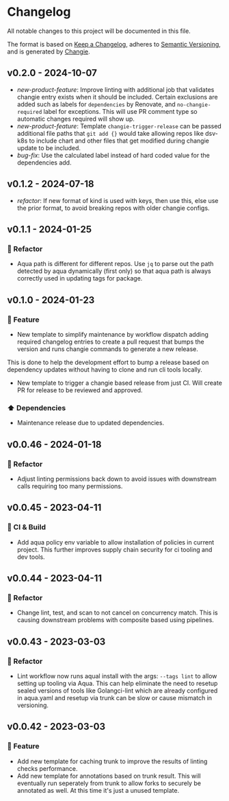 # Changelog

All notable changes to this project will be documented in this file.

The format is based on [Keep a Changelog](https://keepachangelog.com/en/1.0.0/),
adheres to [Semantic Versioning](https://semver.org/spec/v2.0.0.html),
and is generated by [Changie](https://github.com/miniscruff/changie).

## v0.2.0 - 2024-10-07

- _new-product-feature_: Improve linting with additional job that validates changie entry exists when it should be included. Certain exclusions are added such as labels for `dependencies` by Renovate, and `no-changie-required` label for exceptions. This will use PR comment type so automatic changes required will show up.
- _new-product-feature_: Template `changie-trigger-release` can be passed additional file paths that `git add {}` would take allowing repos like dsv-k8s to include chart and other files that get modified during changie update to be included.
- _bug-fix_: Use the calculated label instead of hard coded value for the dependencies add.

## v0.1.2 - 2024-07-18

- _refactor_: If new format of kind is used with keys, then use this, else use the prior format, to avoid breaking repos with older changie configs.

## v0.1.1 - 2024-01-25

### 🔨 Refactor

- Aqua path is different for different repos. Use `jq` to parse out the path detected by aqua dynamically (first only) so that aqua path is always correctly used in updating tags for package.

## v0.1.0 - 2024-01-23

### 🎉 Feature

- New template to simplify maintenance by workflow dispatch adding required changelog entries to create a pull request that bumps the version and runs changie commands to generate a new release.

This is done to help the development effort to bump a release based on dependency updates without having to clone and run cli tools locally.

- New template to trigger a changie based release from just CI. Will create PR for release to be reviewed and approved.

### ⬆️ Dependencies

- Maintenance release due to updated dependencies.

## v0.0.46 - 2024-01-18

### 🔨 Refactor

- Adjust linting permissions back down to avoid issues with downstream calls requiring too many permissions.

## v0.0.45 - 2023-04-11

### 🤖 CI & Build

- Add aqua policy env variable to allow installation of policies in current project. This further improves supply chain security for ci tooling and dev tools.

## v0.0.44 - 2023-04-11

### 🔨 Refactor

- Change lint, test, and scan to not cancel on concurrency match. This is causing downstream problems with composite based using pipelines.

## v0.0.43 - 2023-03-03

### 🔨 Refactor

- Lint workflow now runs aqual install with the args: `--tags lint` to allow setting up tooling via Aqua. This can help eliminate the need to resetup sealed versions of tools like Golangci-lint which are already configured in aqua.yaml and resetup via trunk can be slow or cause mismatch in versioning.

## v0.0.42 - 2023-03-03

### 🎉 Feature

- Add new template for caching trunk to improve the results of linting checks performance.
- Add new template for annotations based on trunk result.
  This will eventually run seperately from trunk to allow forks to securely be annotated as well.
  At this time it's just a unused template.
